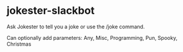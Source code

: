 # jokester-slackbot

Ask Jokester to tell you a joke or use the /joke command.

Can optionally add parameters: Any, Misc, Programming, Pun, Spooky, Christmas
